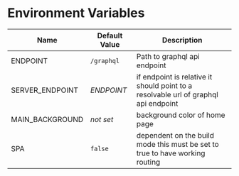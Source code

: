 # Environment Variables

| Name | Default Value | Description |
| ---- | ------------- | ----------- |
| ENDPOINT | `/graphql` | Path to graphql api endpoint |
| SERVER_ENDPOINT | *ENDPOINT* | if endpoint is relative it should point to a resolvable url of graphql api endpoint |
| MAIN_BACKGROUND | *not set* | background color of home page |
| SPA | `false` | dependent on the build mode this must be set to true to have working routing
